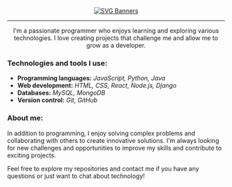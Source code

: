 <div>
  <div align="center">
    <a href="https://github.com/Akshay090/svg-banners">
      <img src="https://svg-banners.vercel.app/api?type=luminance&text1=Hi,%20I'm%20Cristian%20&width=700&height=100" alt="SVG Banners">
    </a>
  </div>

  ---

  <div align="center">I'm a passionate programmer who enjoys learning and exploring various technologies. I love creating projects that challenge me and allow me to grow as a developer.</div>

  ### Technologies and tools I use:

  - **Programming languages:** *JavaScript, Python, Java*
  - **Web development:** *HTML, CSS, React, Node.js, Django*
  - **Databases:** *MySQL, MongoDB*
  - **Version control:** *Git, GitHub*

  ### About me:

  In addition to programming, I enjoy solving complex problems and collaborating with others to create innovative solutions. I'm always looking for new challenges and opportunities to improve my skills and contribute to exciting projects.

  Feel free to explore my repositories and contact me if you have any questions or just want to chat about technology!

</div>
